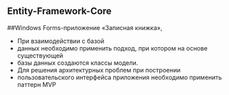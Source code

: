 ## Entity-Framework-Core
##Windows Forms-приложение «Записная книжка»,
- При взаимодействии с базой 
- данных необходимо применить подход, при котором на основе существующей 
- базы данных создаются классы модели. 
- Для решения архитектурных проблем при построении
- пользовательского интерфейса приложения необходимо применить паттерн MVP
